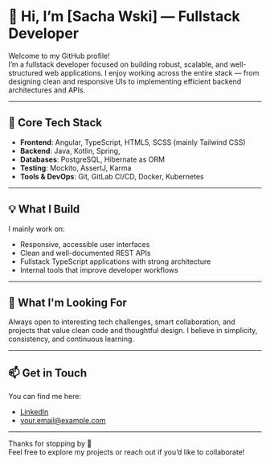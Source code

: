 # 👋 Hi, I’m [Sacha Wski] — Fullstack Developer

Welcome to my GitHub profile!  
I’m a fullstack developer focused on building robust, scalable, and well-structured web applications. I enjoy working across the entire stack — from designing clean and responsive UIs to implementing efficient backend architectures and APIs.

---

## 🧰 Core Tech Stack

- **Frontend**: Angular, TypeScript, HTML5, SCSS (mainly Tailwind CSS)
- **Backend**: Java, Kotlin, Spring,
- **Databases**: PostgreSQL, Hibernate as ORM
- **Testing**: Mockito, AssertJ, Karma
- **Tools & DevOps**: Git, GitLab CI/CD, Docker, Kubernetes

---

## 💡 What I Build

I mainly work on:
- Responsive, accessible user interfaces
- Clean and well-documented REST APIs
- Fullstack TypeScript applications with strong architecture
- Internal tools that improve developer workflows

---

## 🚀 What I'm Looking For

Always open to interesting tech challenges, smart collaboration, and projects that value clean code and thoughtful design. I believe in simplicity, consistency, and continuous learning.

---

## 📫 Get in Touch

You can find me here:
- [LinkedIn](https://www.linkedin.com/in/sacha-w)
- [your.email@example.com](mailto:sachawojpro@gmail.com)

---

Thanks for stopping by 👀  
Feel free to explore my projects or reach out if you’d like to collaborate!

